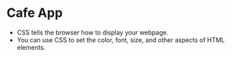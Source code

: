 # Cafe App

- CSS tells the browser how to display your webpage. 
- You can use CSS to set the color, font, size, and other aspects of HTML elements.
